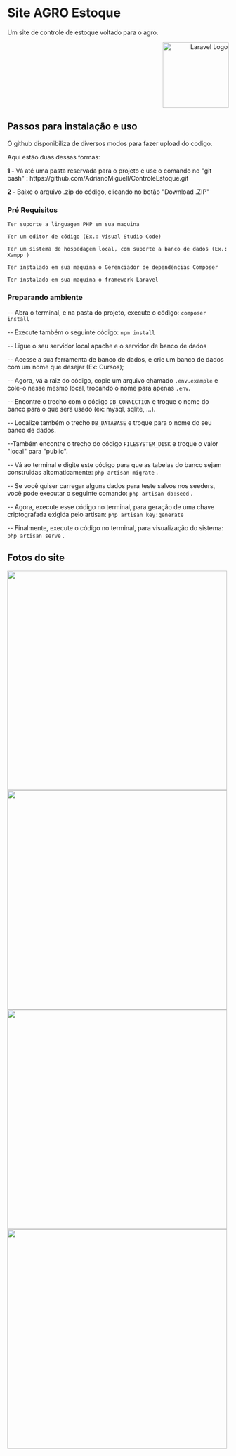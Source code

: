 # Site AGRO Estoque 

Um site de controle de estoque voltado para o agro.

<p align="right"><a href="https://laravel.com" target="_blank"><img src="https://raw.githubusercontent.com/laravel/art/master/logo-lockup/5%20SVG/2%20CMYK/1%20Full%20Color/laravel-logolockup-cmyk-red.svg" width="150" alt="Laravel Logo"></a></p>

## Passos para instalação e uso

O github disponibiliza de diversos modos para fazer upload do codigo. 

Aqui estão duas dessas formas:
<p style="display: block"> 
   <strong> 1 - </strong>  Vá até uma pasta reservada para o projeto e use o comando no "git bash" : 
    https://github.com/AdrianoMiguell/ControleEstoque.git
</p>
<p style="display: block"> 
    <strong> 2 - </strong>  Baixe o arquivo .zip do código, clicando no botão "Download .ZIP"
</p>

### Pré Requisitos

``` Ter suporte a linguagem PHP em sua maquina ```

``` Ter um editor de código (Ex.: Visual Studio Code) ```

``` Ter um sistema de hospedagem local, com suporte a banco de dados (Ex.: Xampp ) ```

``` Ter instalado em sua maquina o Gerenciador de dependências Composer ```

``` Ter instalado em sua maquina o framework Laravel ```

### Preparando ambiente

-- Abra o terminal, e na pasta do projeto, execute o código: ``` composer install ```

-- Execute também o seguinte código: ``` npm install ```

-- Ligue o seu servidor local apache e o servidor de banco de dados

-- Acesse a sua ferramenta de banco de dados, e crie um banco de dados com um nome que desejar (Ex: Cursos);

-- Agora, vá a raiz do código, copie um arquivo chamado  ``` .env.example ```  e cole-o nesse mesmo local, trocando o nome para apenas ```.env```.

-- Encontre o trecho com o código ```DB_CONNECTION``` e troque o nome do banco para o que será usado (ex: mysql, sqlite, ...).

-- Localize também o trecho ``` DB_DATABASE ```  e troque para o nome do seu banco de dados. 

--Também encontre o trecho do código ```FILESYSTEM_DISK``` e troque o valor "local" para "public".

-- Vá ao terminal e digite este código para que as tabelas do banco sejam construidas altomaticamente:  ``` php artisan migrate ``` .  

-- Se você quiser carregar alguns dados para teste salvos nos seeders, você pode executar o seguinte comando:  ``` php artisan db:seed ``` .  

-- Agora, execute esse código no terminal, para geração de uma chave criptografada exigida pelo artisan: ``` php artisan key:generate ```

-- Finalmente, execute o código no terminal, para visualização do sistema:  ``` php artisan serve ``` . 


## Fotos do site

<div>
    <img src="https://github.com/AdrianoMiguell/ControleEstoque/blob/main/.github/images/dashboard-movimentacoes.jpg" width="500" />
    <img src="https://github.com/AdrianoMiguell/ControleEstoque/blob/main/.github/images/dashboard.jpg" width="500" />
</div>
<div>
    <img src="https://github.com/AdrianoMiguell/ControleEstoque/blob/main/.github/images/dashboard_nova_entrada.jpg" width="500" />
    <img src="https://github.com/AdrianoMiguell/ControleEstoque/blob/main/.github/images/tela_inicial.jpg" width="500" />
</div>


